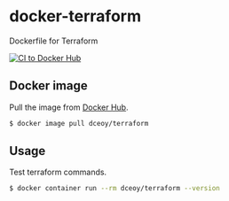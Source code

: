 docker-terraform
================

Dockerfile for Terraform

[![CI to Docker Hub](https://github.com/dceoy/docker-terraform/actions/workflows/docker-compose-build-and-push.yml/badge.svg)](https://github.com/dceoy/docker-terraform/actions/workflows/docker-compose-build-and-push.yml)

Docker image
------------

Pull the image from [Docker Hub](https://hub.docker.com/r/dceoy/terraform/).

```sh
$ docker image pull dceoy/terraform
```

Usage
-----

Test terraform commands.

```sh
$ docker container run --rm dceoy/terraform --version
```
